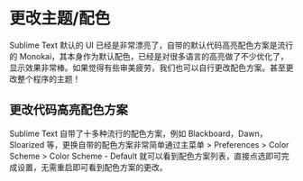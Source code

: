 # 更改主题/配色

Sublime Text 默认的 UI 已经是非常漂亮了，自带的默认代码高亮配色方案是流行的 Monokai，其本身作为默认配色，已经是对很多语言的高亮做了不少优化了，显示效果非常棒。如果觉得有些审美疲劳，我们也可以自行更改配色方案。甚至更改整个程序的主题！

## 更改代码高亮配色方案

Sublime Text 自带了十多种流行的配色方案，例如 Blackboard，Dawn，Sloarized 等，更换自带的配色方案非常简单通过主菜单 > Preferences > Color Scheme > Color Scheme - Default 就可以看到配色方案列表，直接点选即可完成设置，无需重启即可看到配色方案的更改。
